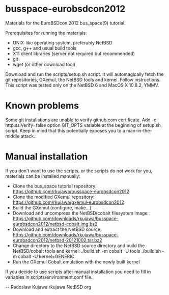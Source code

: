 busspace-eurobsdcon2012
=======================

Materials for the EuroBSDcon 2012 bus_space(9) tutorial.

Prerequisites for running the materials:
- UNIX-like operating system, preferably NetBSD
- gcc, g++ and usual build tools
- X11 client libraries (server not required but recommended)
- git
- wget (or other download tool)

Download and run the scripts/setup.sh script. It will automagically fetch the git repositories, GXemul, the NetBSD tools and kernel. Follow instructions. This script was tested only on the NetBSD 6 and MacOS X 10.8.2, YMMV.  

Known problems
==============

Some git installations are unable to verify github.com certificate. Add -c http.sslVerify=false option GIT_OPTS variable at the beginning of setup.sh script. Keep in mind that this potentially exposes you to a man-in-the-middle attack.

Manual installation
===================

If you don't want to use the scripts, or the scripts do not work for you,
materials can be installed manually:

- Clone the bus_space tutorial repository: https://github.com/rkujawa/busspace-eurobsdcon2012
- Clone the modified GXemul repository: https://github.com/rkujawa/gxemul-eurobsdcon2012
- Build the GXemul (configure, make...)
- Download and uncompress the NetBSD/cobalt filesystem image: https://github.com/downloads/rkujawa/busspace-eurobsdcon2012/netbsd-cobalt.img.bz2
- Download and extract the NetBSD source: https://github.com/downloads/rkujawa/busspace-eurobsdcon2012/netbsd-20121002.tar.bz2
- Change directory to the NetBSD source directory and build the NetBSD/cobalt tools and kernel:
./build.sh -m cobalt -U tools
./build.sh -m cobalt -U kernel=GENERIC
- Run the GXemul Cobalt emulation with the newly built kernel

If you decide to use scripts after manual installation you need to fill in variables in scripts/environment.conf file.

-- 
Radoslaw Kujawa
rkujawa <at> NetBSD <dot> org

